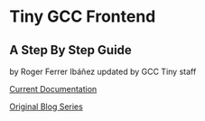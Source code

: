 # Tiny GCC Frontend
## A Step By Step Guide
by Roger Ferrer Ibáñez
updated by GCC Tiny staff

[Current Documentation](http://gcc-tiny-docs-rtd.readthedocs.io/)

[Original Blog Series](https://thinkingeek.com/gcc-tiny/)
